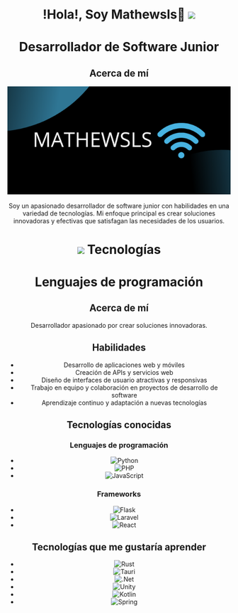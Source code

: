 <div align="center">
<h1 align="center"> !Hola!, Soy Mathewsls🛜 <img src="https://media.giphy.com/media/hvRJCLFzcasrR4ia7z/giphy.gif" width="35"></h1>
<h1 align="center">Desarrollador de Software Junior</h1> 
<h2 align="center">Acerca de mí</h2>
<p align="center"><img src="https://github.com/mathewsls/mathewsls/blob/main/banner.png" alt="banner"></p>
Soy un apasionado desarrollador de software junior con habilidades en una variedad de tecnologías. Mi enfoque principal es crear soluciones innovadoras y efectivas que satisfagan las necesidades de los usuarios.
<h1 align="center">
<img src="https://media2.giphy.com/media/QssGEmpkyEOhBCb7e1/giphy.gif?cid=ecf05e47a0n3gi1bfqntqmob8g9aid1oyj2wr3ds3mg700bl&rid=giphy.gif" width ="25"/> Tecnologías
</h1> 
<h1 align="center">Lenguajes de programación</h1>

<h2>Acerca de mí</h2>

<p>Desarrollador apasionado por crear soluciones innovadoras.</p>

<h2>Habilidades</h2>

<ul>
  <li>Desarrollo de aplicaciones web y móviles</li>
  <li>Creación de APIs y servicios web</li>
  <li>Diseño de interfaces de usuario atractivas y responsivas</li>
  <li>Trabajo en equipo y colaboración en proyectos de desarrollo de software</li>
  <li>Aprendizaje continuo y adaptación a nuevas tecnologías</li>
</ul>

<h2>Tecnologías conocidas</h2>

<h3>Lenguajes de programación</h3>

<ul>
  <li><img src="https://img.shields.io/badge/python-3670A0?style=for-the-badge&logo=python&logoColor=ffdd54" alt="Python"></li>
  <li><img src="https://img.shields.io/badge/php-%23777BB4.svg?style=for-the-badge&logo=php&logoColor=white" alt="PHP"></li>
  <li><img src="https://img.shields.io/badge/javascript-%23323330.svg?style=for-the-badge&logo=javascript&logoColor=%23F7DF1E" alt="JavaScript"></li>
</ul>

<h3>Frameworks</h3>

<ul>
  <li><img src="https://img.shields.io/badge/flask-%23000.svg?style=for-the-badge&logo=flask&logoColor=white" alt="Flask"></li>
  <li><img src="https://img.shields.io/badge/laravel-%23FF2D20.svg?style=for-the-badge&logo=laravel&logoColor=white" alt="Laravel"></li>
  <li><img src="https://img.shields.io/badge/react-%2320232a.svg?style=for-the-badge&logo=react&logoColor=%2361DAFB" alt="React"></li>
</ul>

<h2>Tecnologías que me gustaría aprender</h2>

<ul>
  <li><img src="https://img.shields.io/badge/rust-%23000000.svg?style=for-the-badge&logo=rust&logoColor=white" alt="Rust"></li>
  <li><img src="https://img.shields.io/badge/tauri-%2324C8DB.svg?style=for-the-badge&logo=tauri&logoColor=%23FFFFFF" alt="Tauri"></li>
  <li><img src="https://img.shields.io/badge/.NET-5C2D91?style=for-the-badge&logo=.net&logoColor=white" alt=".Net"></li>
  <li><img src="https://img.shields.io/badge/unity-%23000000.svg?style=for-the-badge&logo=unity&logoColor=white" alt="Unity"></li>
  <li><img src="https://img.shields.io/badge/kotlin-%237F52FF.svg?style=for-the-badge&logo=kotlin&logoColor=white" alt="Kotlin"></li>
  <li><img src="https://img.shields.io/badge/spring-%236DB33F.svg?style=for-the-badge&logo=spring&logoColor=white" alt="Spring"></li>
</ul>
</div>



